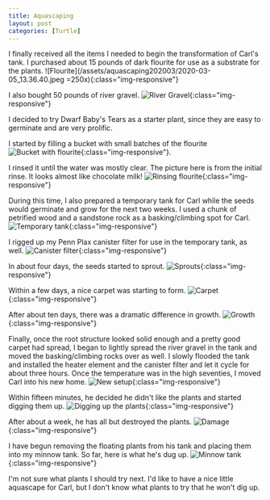 ```yaml
---
title: Aquascaping
layout: post
categories: [Turtle]
---
```


I finally received all the items I needed to begin the transformation of Carl's tank. I purchased about 15 pounds of dark flourite for use as a substrate for the plants. ![Flourite](/assets/aquascaping202003/2020-03-05_13.36.40.jpeg =250x){:class="img-responsive"} 

I also bought 50 pounds of river gravel. ![River Gravel](/assets/aquascaping202003/2020-03-05_13.37.01.jpeg){:class="img-responsive"}

<!--more-->

I decided to try Dwarf Baby's Tears as a starter plant, since they are easy to germinate and are very prolific. 

I started by filling a bucket with small batches of the flourite ![Bucket with flourite](/assets/aquascaping202003/2020-03-05_18.08.17.jpeg){:class="img-responsive"}. 

I rinsed it until the water was mostly clear. The picture here is from the initial rinse. It looks almost like chocolate milk! ![Rinsing flourite](/assets/aquascaping202003/2020-03-05_18.08.29.jpeg){:class="img-responsive"}

During this time, I also prepared a temporary tank for Carl while the seeds would germinate and grow for the next two weeks. I used a chunk of petrified wood and a sandstone rock as a basking/climbing spot for Carl. ![Temporary tank](/assets/aquascaping202003/2020-03-06_18.30.19.jpeg){:class="img-responsive"}

I rigged up my Penn Plax canister filter for use in the temporary tank, as well. ![Canister filter](/assets/aquascaping202003/2020-03-06_18.54.41.jpeg){:class="img-responsive"}

In about four days, the seeds started to sprout. ![Sprouts](/assets/aquascaping202003/2020-03-11_18.58.52.jpeg){:class="img-responsive"}

Within a few days, a nice carpet was starting to form. ![Carpet](/assets/aquascaping202003/2020-03-12_19.58.43.jpeg){:class="img-responsive"}

After about ten days, there was a dramatic difference in growth. ![Growth](/assets/aquascaping202003/2020-03-18_15.34.40.jpeg){:class="img-responsive"}

Finally, once the root structure looked solid enough and a pretty good carpet had spread, I began to lightly spread the river gravel in the tank and moved the basking/climbing rocks over as well. I slowly flooded the tank and installed the heater element and the canister filter and let it cycle for about three hours. Once the temperature was in the high seventies, I moved Carl into his new home. ![New setup](/assets/aquascaping202003/2020-03-18_16.04.22.jpeg){:class="img-responsive"}

Within fifteen minutes, he decided he didn't like the plants and started digging them up. ![Digging up the plants](/assets/aquascaping202003/2020-03-18_16.40.34.jpeg){:class="img-responsive"}

After about a week, he has all but destroyed the plants. ![Damage](/assets/aquascaping202003/2020-03-26_17.15.27.jpeg){:class="img-responsive"}

I have begun removing the floating plants from his tank and placing them into my minnow tank. So far, here is what he's dug up. ![Minnow tank](/assets/aquascaping202003/2020-03-26_17.15.19.jpeg){:class="img-responsive"}

I'm not sure what plants I should try next. I'd like to have a nice little aquascape for Carl, but I don't know what plants to try that he won't dig up.
